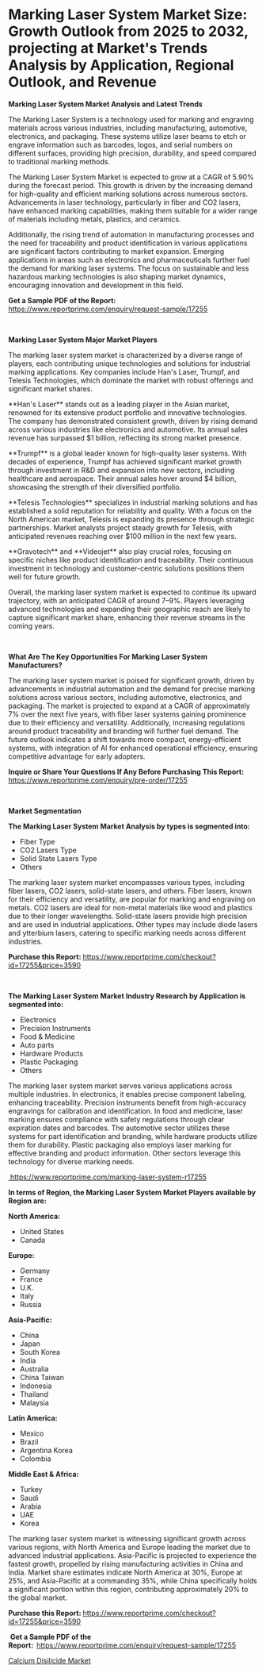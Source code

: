 <p><h1>Marking Laser System Market Size: Growth Outlook from 2025 to 2032, projecting at Market's Trends Analysis by Application, Regional Outlook, and Revenue</h1></p><p><strong>Marking Laser System Market Analysis and Latest Trends</strong></p>
<p><p>The Marking Laser System is a technology used for marking and engraving materials across various industries, including manufacturing, automotive, electronics, and packaging. These systems utilize laser beams to etch or engrave information such as barcodes, logos, and serial numbers on different surfaces, providing high precision, durability, and speed compared to traditional marking methods.</p><p>The Marking Laser System Market is expected to grow at a CAGR of 5.90% during the forecast period. This growth is driven by the increasing demand for high-quality and efficient marking solutions across numerous sectors. Advancements in laser technology, particularly in fiber and CO2 lasers, have enhanced marking capabilities, making them suitable for a wider range of materials including metals, plastics, and ceramics.</p><p>Additionally, the rising trend of automation in manufacturing processes and the need for traceability and product identification in various applications are significant factors contributing to market expansion. Emerging applications in areas such as electronics and pharmaceuticals further fuel the demand for marking laser systems. The focus on sustainable and less hazardous marking technologies is also shaping market dynamics, encouraging innovation and development in this field.</p></p>
<p><strong>Get a Sample PDF of the Report:&nbsp;</strong> <a href="https://www.reportprime.com/enquiry/request-sample/17255?utm_campaign=3085&utm_medium=2&utm_source=Github&utm_content=ia&utm_term=18032025&utm_id=marking-laser-system">https://www.reportprime.com/enquiry/request-sample/17255</a></p>
<p>&nbsp;</p>
<p><strong>Marking Laser System Major Market Players</strong></p>
<p><p>The marking laser system market is characterized by a diverse range of players, each contributing unique technologies and solutions for industrial marking applications. Key companies include Han's Laser, Trumpf, and Telesis Technologies, which dominate the market with robust offerings and significant market shares.</p><p>**Han's Laser** stands out as a leading player in the Asian market, renowned for its extensive product portfolio and innovative technologies. The company has demonstrated consistent growth, driven by rising demand across various industries like electronics and automotive. Its annual sales revenue has surpassed $1 billion, reflecting its strong market presence.</p><p>**Trumpf** is a global leader known for high-quality laser systems. With decades of experience, Trumpf has achieved significant market growth through investment in R&D and expansion into new sectors, including healthcare and aerospace. Their annual sales hover around $4 billion, showcasing the strength of their diversified portfolio.</p><p>**Telesis Technologies** specializes in industrial marking solutions and has established a solid reputation for reliability and quality. With a focus on the North American market, Telesis is expanding its presence through strategic partnerships. Market analysts project steady growth for Telesis, with anticipated revenues reaching over $100 million in the next few years.</p><p>**Gravotech** and **Videojet** also play crucial roles, focusing on specific niches like product identification and traceability. Their continuous investment in technology and customer-centric solutions positions them well for future growth.</p><p>Overall, the marking laser system market is expected to continue its upward trajectory, with an anticipated CAGR of around 7–9%. Players leveraging advanced technologies and expanding their geographic reach are likely to capture significant market share, enhancing their revenue streams in the coming years.</p></p>
<p>&nbsp;</p>
<p><strong>What Are The Key Opportunities For Marking Laser System Manufacturers?</strong></p>
<p><p>The marking laser system market is poised for significant growth, driven by advancements in industrial automation and the demand for precise marking solutions across various sectors, including automotive, electronics, and packaging. The market is projected to expand at a CAGR of approximately 7% over the next five years, with fiber laser systems gaining prominence due to their efficiency and versatility. Additionally, increasing regulations around product traceability and branding will further fuel demand. The future outlook indicates a shift towards more compact, energy-efficient systems, with integration of AI for enhanced operational efficiency, ensuring competitive advantage for early adopters.</p></p>
<p><strong>Inquire or Share Your Questions If Any Before Purchasing This Report:</strong> <a href="https://www.reportprime.com/enquiry/pre-order/17255?utm_campaign=3085&utm_medium=2&utm_source=Github&utm_content=ia&utm_term=18032025&utm_id=marking-laser-system">https://www.reportprime.com/enquiry/pre-order/17255</a></p>
<p>&nbsp;</p>
<p><strong>Market Segmentation</strong></p>
<p><strong>The Marking Laser System Market Analysis by types is segmented into:</strong></p>
<p><ul><li>Fiber Type</li><li>CO2 Lasers Type</li><li>Solid State Lasers Type</li><li>Others</li></ul></p>
<p><p>The marking laser system market encompasses various types, including fiber lasers, CO2 lasers, solid-state lasers, and others. Fiber lasers, known for their efficiency and versatility, are popular for marking and engraving on metals. CO2 lasers are ideal for non-metal materials like wood and plastics due to their longer wavelengths. Solid-state lasers provide high precision and are used in industrial applications. Other types may include diode lasers and ytterbium lasers, catering to specific marking needs across different industries.</p></p>
<p><strong>Purchase this Report:&nbsp;</strong><a href="https://www.reportprime.com/checkout?id=17255&price=3590&utm_campaign=3085&utm_medium=2&utm_source=Github&utm_content=ia&utm_term=18032025&utm_id=marking-laser-system">https://www.reportprime.com/checkout?id=17255&price=3590</a></p>
<p>&nbsp;</p>
<p><strong>The Marking Laser System Market Industry Research by Application is segmented into:</strong></p>
<p><ul><li>Electronics</li><li>Precision Instruments</li><li>Food & Medicine</li><li>Auto parts</li><li>Hardware Products</li><li>Plastic Packaging</li><li>Others</li></ul></p>
<p><p>The marking laser system market serves various applications across multiple industries. In electronics, it enables precise component labeling, enhancing traceability. Precision instruments benefit from high-accuracy engravings for calibration and identification. In food and medicine, laser marking ensures compliance with safety regulations through clear expiration dates and barcodes. The automotive sector utilizes these systems for part identification and branding, while hardware products utilize them for durability. Plastic packaging also employs laser marking for effective branding and product information. Other sectors leverage this technology for diverse marking needs.</p></p>
<p><a href="https://www.reportprime.com/marking-laser-system-r17255?utm_campaign=3085&utm_medium=2&utm_source=Github&utm_content=ia&utm_term=18032025&utm_id=marking-laser-system">&nbsp;https://www.reportprime.com/marking-laser-system-r17255</a></p>
<p><strong>In terms of Region, the Marking Laser System Market Players available by Region are:</strong></p>
<p>
    <p> <strong> North America: </strong>
        <ul>
            <li>United States</li>
            <li>Canada</li>
        </ul>
        </p> 
    <p> <strong> Europe: </strong>
        <ul>
            <li>Germany</li>
            <li>France</li>
            <li>U.K.</li>
            <li>Italy</li>
            <li>Russia</li>
        </ul>
        </p> 
    <p> <strong> Asia-Pacific: </strong>
        <ul>
            <li>China</li>
            <li>Japan</li>
            <li>South Korea</li>
            <li>India</li>
            <li>Australia</li>
            <li>China Taiwan</li>
            <li>Indonesia</li>
            <li>Thailand</li>
            <li>Malaysia</li>
        </ul>
        </p> 
    <p> <strong> Latin America: </strong>
        <ul>
            <li>Mexico</li>
            <li>Brazil</li>
            <li>Argentina Korea</li>
            <li>Colombia</li>
        </ul>
        </p> 
    <p> <strong> Middle East & Africa: </strong>
        <ul>
            <li>Turkey</li>
            <li>Saudi</li>
            <li>Arabia</li>
            <li>UAE</li>
            <li>Korea</li>
        </ul>
    </p>
    </p>
<p><p>The marking laser system market is witnessing significant growth across various regions, with North America and Europe leading the market due to advanced industrial applications. Asia-Pacific is projected to experience the fastest growth, propelled by rising manufacturing activities in China and India. Market share estimates indicate North America at 30%, Europe at 25%, and Asia-Pacific at a commanding 35%, while China specifically holds a significant portion within this region, contributing approximately 20% to the global market.</p></p>
<p><strong>Purchase this Report: </strong><a href="https://www.reportprime.com/checkout?id=17255&price=3590&utm_campaign=3085&utm_medium=2&utm_source=Github&utm_content=ia&utm_term=18032025&utm_id=marking-laser-system">https://www.reportprime.com/checkout?id=17255&price=3590</a></p>
<p>&nbsp;<strong>Get a Sample PDF of the Report:&nbsp;&nbsp;</strong><a href="https://www.reportprime.com/enquiry/request-sample/17255?utm_campaign=3085&utm_medium=2&utm_source=Github&utm_content=ia&utm_term=18032025&utm_id=marking-laser-system">https://www.reportprime.com/enquiry/request-sample/17255</a></p>
<p><strong></strong></p>
<p><p><a href="https://github.com/xalatieusope/Market-Research-Report-List-1/blob/main/calcium-disilicide-market.md?utm_campaign=3085&utm_medium=2&utm_source=Github&utm_content=ia&utm_term=18032025&utm_id=marking-laser-system">Calcium Disilicide Market</a></p></p>